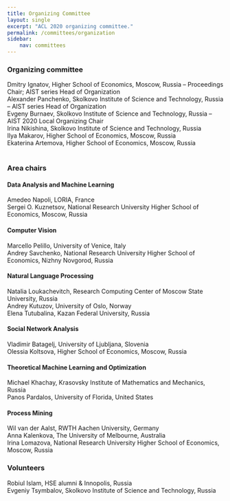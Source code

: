 ```yaml
---
title: Organizing Committee
layout: single
excerpt: "ACL 2020 organizing committee."
permalink: /committees/organization
sidebar: 
    nav: committees 
---
```


<h3>Organizing committee</h3>
Dmitry Ignatov, Higher School of Economics, Moscow, Russia &ndash; Proceedings Chair; AIST series Head of Organization<br/>
Alexander Panchenko, Skolkovo Institute of Science and Technology, Russia &ndash; AIST series Head of Organization<br/>
Evgeny Burnaev, Skolkovo Institute of Science and Technology, Russia &ndash; AIST 2020 Local Organizing Chair<br/>
Irina Nikishina, Skolkovo Institute of Science and Technology, Russia<br/>
Ilya Makarov, Higher School of Economics, Moscow, Russia<br/>
Ekaterina Artemova, Higher School of Economics, Moscow, Russia<br/> <br/>

<h3>Area chairs</h3>

<h4>Data Analysis and Machine Learning</h4>
Amedeo Napoli, LORIA, France<br/>
Sergei O. Kuznetsov, National Research University Higher School of Economics, Moscow, Russia

<h4>Computer Vision</h4>
Marcello Pelillo, University of Venice, Italy<br/>
Andrey Savchenko, National Research University Higher School of Economics, Nizhny Novgorod, Russia

<h4>Natural Language Processing</h4>
Natalia Loukachevitch, Research Computing Center of Moscow State University, Russia<br/>
Andrey Kutuzov, University of Oslo, Norway<br/>
Elena Tutubalina, Kazan Federal University, Russia

<h4>Social Network Analysis</h4>
Vladimir Batagelj, University of Ljubljana, Slovenia<br/>
Olessia Koltsova, Higher School of Economics, Moscow, Russia

<h4>Theoretical Machine Learning and Optimization</h4>
Michael Khachay, Krasovsky Institute of Mathematics and Mechanics, Russia<br/>
Panos Pardalos, University of Florida, United States

<h4>Process Mining</h4>
Wil van der Aalst, RWTH Aachen University, Germany<br/>
Anna Kalenkova, The University of Melbourne, Australia<br/>
Irina Lomazova, National Research University Higher School of Economics, Moscow, Russia


<h3>Volunteers</h3>
Robiul Islam, HSE alumni & Innopolis, Russia<br/>
Evgeniy Tsymbalov, Skolkovo Institute of Science and Technology, Russia
